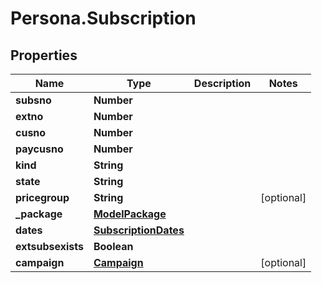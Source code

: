 # Persona.Subscription

## Properties

Name | Type | Description | Notes
------------ | ------------- | ------------- | -------------
**subsno** | **Number** |  | 
**extno** | **Number** |  | 
**cusno** | **Number** |  | 
**paycusno** | **Number** |  | 
**kind** | **String** |  | 
**state** | **String** |  | 
**pricegroup** | **String** |  | [optional] 
**_package** | [**ModelPackage**](ModelPackage.md) |  | 
**dates** | [**SubscriptionDates**](SubscriptionDates.md) |  | 
**extsubsexists** | **Boolean** |  | 
**campaign** | [**Campaign**](Campaign.md) |  | [optional] 


